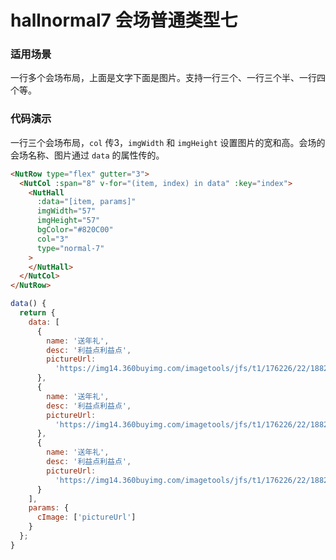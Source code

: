 # hallnormal7 会场普通类型七

### 适用场景

一行多个会场布局，上面是文字下面是图片。支持一行三个、一行三个半、一行四个等。


### 代码演示

一行三个会场布局，`col` 传3，`imgWidth` 和 `imgHeight` 设置图片的宽和高。会场的会场名称、图片通过 `data` 的属性传的。

```html
<NutRow type="flex" gutter="3">
  <NutCol :span="8" v-for="(item, index) in data" :key="index">
    <NutHall
      :data="[item, params]"
      imgWidth="57"
      imgHeight="57"
      bgColor="#820C00"
      col="3"
      type="normal-7"
    >
    </NutHall>
  </NutCol>
</NutRow>
```

```javascript
data() {
  return {
    data: [
      {
        name: '送年礼',
        desc: '利益点利益点',
        pictureUrl:
          'https://img14.360buyimg.com/imagetools/jfs/t1/176226/22/18823/6108/60e7e90bEf67e7fe8/742b068cd54aaf66.png'
      },
      {
        name: '送年礼',
        desc: '利益点利益点',
        pictureUrl:
          'https://img14.360buyimg.com/imagetools/jfs/t1/176226/22/18823/6108/60e7e90bEf67e7fe8/742b068cd54aaf66.png'
      },
      {
        name: '送年礼',
        desc: '利益点利益点',
        pictureUrl:
          'https://img14.360buyimg.com/imagetools/jfs/t1/176226/22/18823/6108/60e7e90bEf67e7fe8/742b068cd54aaf66.png'
      }
    ],
    params: {
      cImage: ['pictureUrl']
    }
  };
}
```


